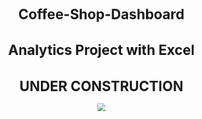 ## <h1 align=center> Coffee-Shop-Dashboard
# <h1 align=center> Analytics Project with Excel

## <h1 align=center> UNDER CONSTRUCTION

<p align="center">
<img src=https://github.com/user-attachments/assets/5cdced44-7e5b-48f4-8a9e-991b219559df>

